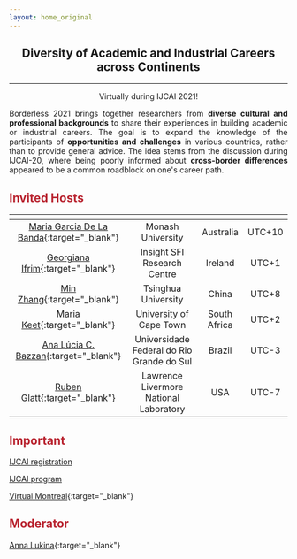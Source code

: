 ```yaml
---
layout: home_original
---
```


<div class="header">
	<h2>
	<center>Diversity of Academic and Industrial Careers across Continents</center>
	</h2>
	<hr class="small">
	<p><center>Virtually during IJCAI 2021!</center></p>
</div>

<style>
body {
text-align: justify}
</style>

Borderless 2021 brings together researchers from **diverse cultural and professional backgrounds** to share their experiences in building academic or industrial careers. The goal is to expand the knowledge of the participants of **opportunities and challenges** in various countries, rather than to provide general advice. The idea stems from the discussion during IJCAI-20, where being poorly informed about **cross-border differences** appeared to be a common roadblock on one's career path.

<div class="row">
<div class="col-md-9" markdown="1">

## <span style="color:#B8222E">Invited Hosts</span>

| <span class="text-nowrap"><i class="fa fa-id-badge fa-fw"></i> </span> |  <span class="text-nowrap"><i class="fa fa-university fa-fw"></i> </span> | <span class="text-nowrap"><i class="fa fa-map-marker fa-fw"></i> </span>| <span class="text-nowrap"><i class="fa fa-globe fa-fw"></i> </span> |
|:---------:|:----------:|:----------:|:----------:|
|[Maria Garcia De La Banda](https://research.monash.edu/en/persons/maria-garcia-de-la-banda){:target="_blank"} | Monash University | Australia | UTC+10 |
|[Georgiana Ifrim](https://www.insight-centre.org/our-team/georgiana-ifrim/){:target="_blank"} | Insight SFI Research Centre | Ireland | UTC+1 |
|[Min Zhang](http://www.thuir.cn/group/~mzhang/){:target="_blank"} | Tsinghua University | China | UTC+8 |
|[Maria Keet](http://www.meteck.org/){:target="_blank"} | University of Cape Town | South Africa | UTC+2 |
|[Ana Lúcia C. Bazzan](https://www.inf.ufrgs.br/~bazzan/){:target="_blank"} | Universidade Federal do Rio Grande do Sul | Brazil | UTC-3 |
|[Ruben Glatt](http://www.cowhi.org/){:target="_blank"} | Lawrence Livermore National Laboratory | USA | UTC-7 |

</div>
<div class="col-md-3" markdown="1">

## <span style="color:#B8222E">Important</span>

[IJCAI registration](https://ijcai-21.org/registration-information/)

[IJCAI program](https://ijcai-21.org/diversity-and-inclusion-events/)

[<span class="text-nowrap"><i class="fa fa-map-marker fa-fw"></i> </span> Virtual Montreal](https://ijcai-21.org/venue/){:target="_blank"}
	
## <span style="color:#B8222E">Moderator</span>

[Anna Lukina](https://annalukina.com){:target="_blank"}

</div>
</div>
